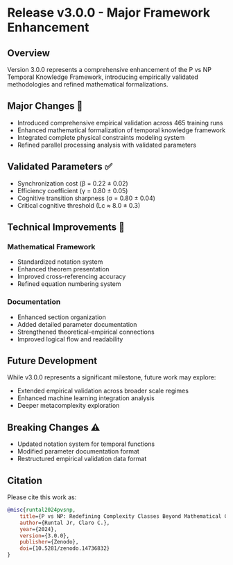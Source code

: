 # Release v3.0.0 - Major Framework Enhancement

## Overview

Version 3.0.0 represents a comprehensive enhancement of the P vs NP Temporal Knowledge Framework, introducing empirically validated methodologies and refined mathematical formalizations.

## Major Changes 🎯

-   Introduced comprehensive empirical validation across 465 training runs
-   Enhanced mathematical formalization of temporal knowledge framework
-   Integrated complete physical constraints modeling system
-   Refined parallel processing analysis with validated parameters

## Validated Parameters ✅

-   Synchronization cost (β = 0.22 ± 0.02)
-   Efficiency coefficient (γ = 0.80 ± 0.05)
-   Cognitive transition sharpness (σ = 0.80 ± 0.04)
-   Critical cognitive threshold (Lc ≈ 8.0 ± 0.3)

## Technical Improvements 🔧

### Mathematical Framework

-   Standardized notation system
-   Enhanced theorem presentation
-   Improved cross-referencing accuracy
-   Refined equation numbering system

### Documentation

-   Enhanced section organization
-   Added detailed parameter documentation
-   Strengthened theoretical-empirical connections
-   Improved logical flow and readability

## Future Development

While v3.0.0 represents a significant milestone, future work may explore:

-   Extended empirical validation across broader scale regimes
-   Enhanced machine learning integration analysis
-   Deeper metacomplexity exploration

## Breaking Changes ⚠️

-   Updated notation system for temporal functions
-   Modified parameter documentation format
-   Restructured empirical validation data format

## Citation

Please cite this work as:

```bibtex
@misc{runtal2024pvsnp,
    title={P vs NP: Redefining Complexity Classes Beyond Mathematical Constructs},
    author={Runtal Jr, Claro C.},
    year={2024},
    version={3.0.0},
    publisher={Zenodo},
    doi={10.5281/zenodo.14736832}
}
```
